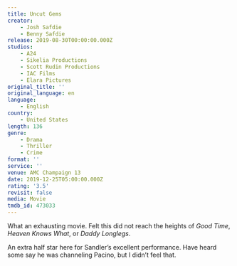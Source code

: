 ```yaml
---
title: Uncut Gems
creator:
    - Josh Safdie
    - Benny Safdie
release: 2019-08-30T00:00:00.000Z
studios:
    - A24
    - Sikelia Productions
    - Scott Rudin Productions
    - IAC Films
    - Elara Pictures
original_title: ''
original_language: en
language:
    - English
country:
    - United States
length: 136
genre:
    - Drama
    - Thriller
    - Crime
format: ''
service: ''
venue: AMC Champaign 13
date: 2019-12-25T05:00:00.000Z
rating: '3.5'
revisit: false
media: Movie
tmdb_id: 473033
---
```


What an exhausting movie. Felt this did not reach the heights of <i>Good Time</i>, <i>Heaven Knows What</i>, or <i>Daddy Longlegs</i>.

An extra half star here for Sandler’s excellent performance. Have heard some say he was channeling Pacino, but I didn’t feel that.
